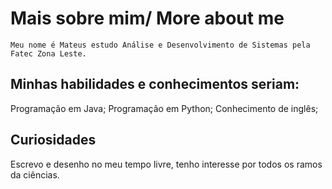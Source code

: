 # Mais sobre mim/ More about me  
    Meu nome é Mateus estudo Análise e Desenvolvimento de Sistemas pela Fatec Zona Leste.
## Minhas habilidades e conhecimentos seriam:
   Programação em Java;
   Programação em Python;
   Conhecimento de inglês;
## Curiosidades 
  Escrevo e desenho no meu tempo livre, tenho interesse por todos os ramos da ciências. 
